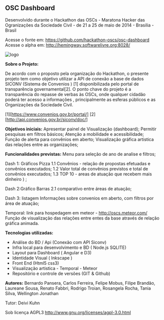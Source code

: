 OSC Dashboard
-----

Desenvolvido durante o Hackathon das OSCs -  Maratona Hacker das Ogranizações da Sociedade Civil - de 21 a 25 de maio de 2014 - Brasilia - Brasil

Acesse o fonte em: https://github.com/hackathon-oscs/osc-dashboard
Acesse o alpha em:  http://hemingway.softwarelivre.org:8028/

![logo](https://dl.dropboxusercontent.com/u/28840639/logo.png)

**Sobre o Projeto:**

De acordo com o proposto pela organização do Hackathon, o presente projeto tem como objetivo utilizar a API de conexão a base de dados SICONV (Sistema de Convenios ) [1] disponibilizada pelo portal de transparência governamental[2].  O ponto chave do projeto é  a transparência do repasse de verbas às OSCs, onde qualquer cidadão poderá ter acesso a informações , principalmente as esferas públicos e as  Organizações da Sociedade Civil.

[1][https://www.convenios.gov.br/portal/]
[2][http://api.convenios.gov.br/siconv/doc/]


**Objetivos iniciais:**
Apresentar painel de Visualização (dashboard);
Permitir pesquisas em filtros básicos;
Atenção a mobilidade e acessibilidade;
Função de alerta para convênios em aberto;
Visualização gráfica artistica das relações entre as organizações;

**Funcionalidades previstas:**
Menu para seleção de ano de analise e filtros;

Dash 1: Gráficos Pizza
1.1  Convênios - relação de propostas efetuadas e convênios executados;
1.2  Valor total de convênios previstos e total de convênios executados;
1.3 TOP 10 -    areas de atuação que recebem mais dinheiro ) ;

Dash 2:Gráfico Barras
2.1 comparativo entre áreas de atuação;

Dash 3: listagem
Informações sobre convenios em aberto, com filtros por área de atuação;

Temporal: link para hospedagem em meteor - http://oscs.meteor.com/
Função de visualização das relações entre entes da base através de relação gráfica animada.

**Tecnologias utilizadas:**
- Análise do BD / Api (Conexão com API Siconv)
- Infra local para desenvolvimento e BD ( Node.js SQLITE)
- Layout para Dashboard ( Angular e D3)
- Identidade Visual ( Inkscape )
- Front End  (Html5 css3)
- Visualização artistica - Temporal - Meteor 
- Repositório  e controle de versões (GIT & Github)

**Autores:**
Bernardo Pansera, Carlos Ferreira, Felipe Mobus,  Filipe Brandão, Laureane Sousa, Renato Fabbri, Rodrigo Troian, Rosangela Rocha, Tania Silva, Wellington Jonathan

Tutor: Deivi Kuhn


Sob licença AGPL3 http://www.gnu.org/licenses/agpl-3.0.html
